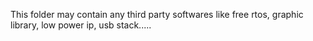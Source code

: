 This folder may contain any third party softwares like free rtos, graphic library, low power ip, usb stack.....